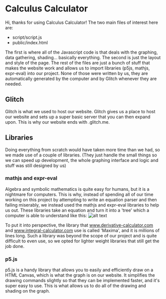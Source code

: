 # Calculus Calculator #
Hi, thanks for using Calculus Calculator! The two main files of interest here are:
  * script/script.js
  * public/index.html
  
 The first is where all of the Javascript code is that deals with the graphing, data gathering, shading... basically everything. The second is just the layout and style of the page. 
 The rest of the files are just a bunch of stuff that makes the website work and allows us to import libraries (p5js, mathjs, expr-eval) into our project. None of those were written by us, they are automatically generated by the computer and by Glitch whenever they are needed.
 
 ## Glitch ##
 Glitch is what we used to host our website. Glitch gives us a place to host our website and sets up a super basic server that you can then expand upon. This is why our website ends with .glitch.me.
 
 ## Libraries ##
 Doing everything from scratch would have taken more time than we had, so we made use of a couple of libraries. (They just handle the small things so we can speed up development, the whole graphing interface and logic and stuff was still designed by us)
 
 ### mathjs and expr-eval ###
 Algebra and symbolic mathematics is quite easy for humans, but it is a nightmare for computers. This is why, instead of spending all of our time working on this project by attempting to write an equation parser and then failing miserably, we instead used the mathjs and expr-eval libraries to help us out. These libraries take an equation and turn it into a 'tree' which a computer is able to understand like this:
 ![alt text](https://www.integral-calculator.com/images/xhow-it-works.png.pagespeed.ic.1Sze5Atrg4.webp "Tree Image")
 
 To put it into perspective, the library that www.derivative-calculator.com and www.integral-calculator.com use is called 'Maxima', and it is millions of lines long. Such a library was beyond the scope of our project and is quite difficult to even use, so we opted for lighter weight libraries that still get the job done.
 
 ### p5.js ###
 p5.js is a handy library that allows you to easily and efficiently draw on a HTML Canvas, which is what the graph is on our website. It simplifies the drawing commands slightly so that they can be implemented faster, and it's super easy to use. This is what allows us to do all of the drawing and shading on the graph.
